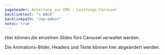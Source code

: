 ```yaml
---
pageheader: Anleitung zur CMS - Leistungs-Carousel
backlinktext: "< BACK"
backlinkpath: "/wp-admin"
notoc: true
---
```




Hier können die einzelnen Slides fürs Carousel verwaltet werden.

Die Animations-Bilder, Headers und Texte können hier abgeändert werden.


